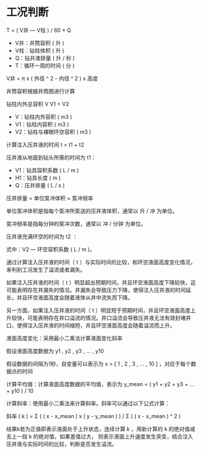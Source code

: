 # 工况判断

T = ( V井 — V柱 ) / 60 × Q

* V井：井筒容积 ( 升 )
* V柱：钻柱体积 ( 升 )
* Q：钻井液排量 ( 升 / 秒 )
* T：循环一周的时间 ( 分 )

V井 = π x ( 外径 ^ 2 - 内径 ^ 2 ) x 高度

井筒容积根据井筒图进行计算

钻柱内外总容积 V V1 + V2

* V：钻柱内外容积 ( m3 )
* V1：钻柱内容积 ( m3 )
* V2：钻柱与裸眼环空容积 ( m3 )

计算注入压井液的时间 t = t1 + t2

压井液从地面到钻头所需的时间为 t1：

* V1：钻具容积系数 ( L / m )
* H1：钻具长度 ( m )
* Q：压井排量 ( L / s )

压井排量 = 单位泵冲体积 × 泵冲频率

单位泵冲体积是指每个泵冲所泵送的压井液体积，通常以 升 / 冲 为单位。

泵冲频率是指每分钟的泵冲次数，通常以 冲 / 分钟 为单位。

压井液充满环空的时间为 t2 ：
 
式中：V2 — 环空容积系数 ( L / m )。

通过计算注入压井液的时间（ t ）与实际时间的比较，和环空液面高度变化情况，来判别工况发生了溢流或者漏失。

如果注入压井液的时间（ t ）明显超出预期时间，并且环空液面高度下降较快，这可能表明存在井漏失的情况。井漏失会导致压力下降，使得注入压井液的时间延长，并且环空液面高度会随着液体从井中流失而下降。

另一方面，如果注入压井液的时间（ t ）明显短于预期时间，并且环空液面高度上升较快，可能表明存在井口溢流的情况。井口溢流会导致压井液无法有效封堵井口，使得注入压井液的时间缩短，并且环空液面高度会随着溢流而上升。

液面高度变化：采用最小二乘法计算液面变化斜率

假设液面高度数据为 y1 , y2 , y3 , ... , y10

假设数据的间隔为1秒，自变量可以表示为 x = [ 1 , 2 , 3 , ... , 10 ] ，对应于每个数据点的时间

计算平均值：计算液面高度数据的平均值，表示为 y_mean = ( y1 + y2 + y3 + ... + y10 ) / 10

计算斜率：使用最小二乘法来计算斜率。斜率可以通过以下公式计算：

斜率 ( k ) = Σ ( ( x - x_mean ) x ( y - y_mean ) ) / Σ ( ( x - x_mean ) ^ 2 )

结果k若为正值即表示液面处于上升状态，连续计算 k ，用新计算的 k 的绝对值减去上一段 k 的绝对值，如果差值过大， 则表示液面上升速度发生突变，结合注入压井液与实际时间的比较，判断是否发生溢流。
